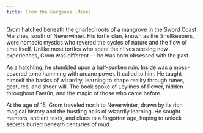 ```yaml
---
title: Grom the Gorgeous (Mike)
---
```

Grom hatched beneath the gnarled roots of a mangrove in the Sword Coast Marshes, south of Neverwinter. His tortle clan, known as the Shellkeepers, were nomadic mystics who revered the cycles of nature and the flow of time itself. Unlike most tortles who spent their lives seeking new experiences, Grom was different — he was born obsessed with the past.

As a hatchling, he stumbled upon a half-sunken ruin. Inside was a moss-covered tome humming with arcane power. It called to him. He taught himself the basics of wizardry, learning to shape reality through runes, gestures, and sheer will. The book spoke of Leylines of Power, hidden throughout Faerûn, and the magic of those who came before.

At the age of 15, Grom traveled north to Neverwinter, drawn by its rich magical history and the bustling halls of wizardly learning. He sought mentors, ancient texts, and clues to a forgotten age, hoping to unlock secrets buried beneath centuries of mud.
